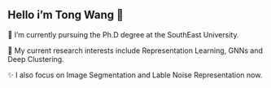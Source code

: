 ## Hello i’m Tong Wang 👋

<!--
**wangtong627/wangtong627** is a ✨ _special_ ✨ repository because its `README.md` (this file) appears on your GitHub profile.

Here are some ideas to get you started:

- 🔭 I’m currently working on ...
- 🌱 I’m currently learning ...
- 👯 I’m looking to collaborate on ...
- 🤔 I’m looking for help with ...
- 💬 Ask me about ...
- 📫 How to reach me: ...
- 😄 Pronouns: ...
- ⚡ Fun fact: ...
-->


🌱 I’m currently pursuing the Ph.D degree at the SouthEast University.

🔭 My current research interests include Representation Learning, GNNs and Deep Clustering. 

✨ I also focus on Image Segmentation and Lable Noise Representation now.
